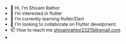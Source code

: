 - 👋 Hi, I’m Shivam Rathor
- 👀 I’m interested in flutter
- 🌱 I’m currently learning flutter/Dart
- 👯 I'm looking to collaborate on Flutter develpment.
- 📫 How to reach me shivamrahtor23215@gmail.com
- 

<!---
rathor0810/rathor0810 is a ✨ special ✨ repository because its `README.md` (this file) appears on your GitHub profile.
You can click the Preview link to take a look at your changes.
--->
